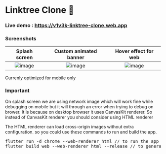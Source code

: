 # Linktree Clone 🌲


### Live demo :  https://v1v3k-linktree-clone.web.app

### Screenshots

Splash screen              |Custom animated banner     |  Hover effect for web
:-------------------------:|:-------------------------:|:-------------------------:
![image](https://user-images.githubusercontent.com/64553247/138554855-f602ffb4-a8ee-4aef-8367-5c8ba3a28178.png)  |  ![image](https://user-images.githubusercontent.com/64553247/138548852-d529b99e-0d6d-410d-8858-c6a8711ba65e.png) | ![image](https://user-images.githubusercontent.com/64553247/138548975-e9d739b9-d726-44b4-a8ff-620923dd4100.png)


Currenly optimized for mobile only
### Important

On splash screen we are using network image which will work fine while debugging on mobile but it will through an error when trying to debug on brower.
It is because on desktop browser it uses CanvasKit renderer.
So instead of CanvasKit renderer you should consider using HTML renderer

The HTML renderer can load cross-origin images without extra configuration. so you could use these commands to run and build the app.


<div align="left">
    <pre>
flutter run -d chrome --web-renderer html // to run the app
flutter build web --web-renderer html --release // to generate a production build</pre>
</div>

